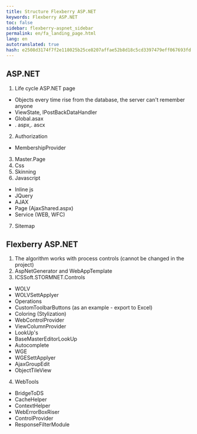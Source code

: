```yaml
--- 
title: Structure Flexberry ASP.NET 
keywords: Flexberry ASP.NET 
toc: false 
sidebar: flexberry-aspnet_sidebar 
permalink: en/fa_landing_page.html 
lang: en 
autotranslated: true 
hash: e2508d3174f7f2e118025b25ce8207affae52b8d18c5cd3397479eff067693fd 
--- 
```


## ASP.NET 

1. Life cycle ASP.NET page 
* Objects every time rise from the database, the server can't remember anyone 
* ViewState, IPostBackDataHandler 
* Global.asax 
* . aspx,. ascx 
2. Authorization 
* MembershipProvider 
3. Master.Page 
4. Css 
5. Skinning 
6. Javascript 
* Inline js 
* JQuery 
* AJAX 
* Page (AjaxShared.aspx) 
* Service (WEB, WFC) 
7. Sitemap 

## Flexberry ASP.NET 

1. The algorithm works with process controls (cannot be changed in the project) 
2. AspNetGenerator and WebAppTemplate 
3. ICSSoft.STORMNET.Controls 
* WOLV 
* WOLVSettApplyer 
* Operations 
* CustomToolbarButtons (as an example - export to Excel) 
* Coloring (Stylization) 
* WebControlProvider 
* ViewColumnProvider 
* LookUp's 
* BaseMasterEditorLookUp 
* Autocomplete 
* WGE 
* WGESettApplyer 
* AjaxGroupEdit 
* ObjectTileView 
4. WebTools 
* BridgeToDS 
* CacheHelper 
* ContextHelper 
* WebErrorBoxRiser 
* ControlProvider 
* ResponseFilterModule 



